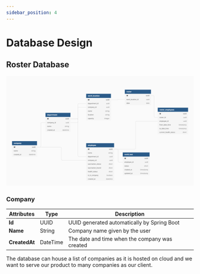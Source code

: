 ```yaml
---
sidebar_position: 4
---
```


# Database Design

## Roster Database
![Diagram](/img/roster_db.png)

### Company
| Attributes    | Type     | Description                                    |
| ------------- | -------- | ---------------------------------------------- |
| **Id**        | UUID     | UUID generated automatically by Spring Boot    |
| **Name**      | String   | Company name given by the user                 |
| **CreatedAt** | DateTime | The date and time when the company was created |

The database can house a list of companies as it is hosted on cloud and we want to serve our product to many companies as our client. 